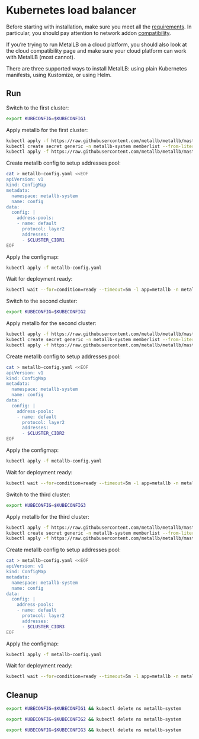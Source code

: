 # Kubernetes load balancer

Before starting with installation, make sure you meet all the [requirements](https://metallb.universe.tf/#requirements). In particular, you should pay attention to network addon [compatibility](https://metallb.universe.tf/installation/clouds/).

If you’re trying to run MetalLB on a cloud platform, you should also look at the cloud compatibility page and make sure your cloud platform can work with MetalLB (most cannot).

There are three supported ways to install MetalLB: using plain Kubernetes manifests, using Kustomize, or using Helm.

## Run

Switch to the first cluster:

```bash
export KUBECONFIG=$KUBECONFIG1
```

Apply metallb for the first cluster:
```bash
kubectl apply -f https://raw.githubusercontent.com/metallb/metallb/master/manifests/namespace.yaml
kubectl create secret generic -n metallb-system memberlist --from-literal=secretkey="$(openssl rand -base64 128)" 
kubectl apply -f https://raw.githubusercontent.com/metallb/metallb/master/manifests/metallb.yaml
```

Create metallb config to setup addresses pool:
```bash
cat > metallb-config.yaml <<EOF
apiVersion: v1
kind: ConfigMap
metadata:
  namespace: metallb-system
  name: config
data:
  config: |
    address-pools:
    - name: default
      protocol: layer2
      addresses:
      - $CLUSTER_CIDR1
EOF
```

Apply the configmap:
```bash
kubectl apply -f metallb-config.yaml
```

Wait for deployment ready:
```bash
kubectl wait --for=condition=ready --timeout=5m -l app=metallb -n metallb-system
```

Switch to the second cluster:
```bash
export KUBECONFIG=$KUBECONFIG2
```

Apply metallb for the second cluster:
```bash
kubectl apply -f https://raw.githubusercontent.com/metallb/metallb/master/manifests/namespace.yaml
kubectl create secret generic -n metallb-system memberlist --from-literal=secretkey="$(openssl rand -base64 128)" 
kubectl apply -f https://raw.githubusercontent.com/metallb/metallb/master/manifests/metallb.yaml
```
Create metallb config to setup addresses pool:
```bash
cat > metallb-config.yaml <<EOF
apiVersion: v1
kind: ConfigMap
metadata:
  namespace: metallb-system
  name: config
data:
  config: |
    address-pools:
    - name: default
      protocol: layer2
      addresses:
      - $CLUSTER_CIDR2
EOF
```

Apply the configmap:

```bash
kubectl apply -f metallb-config.yaml
```

Wait for deployment ready:
```bash
kubectl wait --for=condition=ready --timeout=5m -l app=metallb -n metallb-system
```


Switch to the third cluster:
```bash
export KUBECONFIG=$KUBECONFIG3
```

Apply metallb for the third cluster:
```bash
kubectl apply -f https://raw.githubusercontent.com/metallb/metallb/master/manifests/namespace.yaml
kubectl create secret generic -n metallb-system memberlist --from-literal=secretkey="$(openssl rand -base64 128)" 
kubectl apply -f https://raw.githubusercontent.com/metallb/metallb/master/manifests/metallb.yaml
```

Create metallb config to setup addresses pool:
```bash
cat > metallb-config.yaml <<EOF
apiVersion: v1
kind: ConfigMap
metadata:
  namespace: metallb-system
  name: config
data:
  config: |
    address-pools:
    - name: default
      protocol: layer2
      addresses:
      - $CLUSTER_CIDR3
EOF
```

Apply the configmap:

```bash
kubectl apply -f metallb-config.yaml
```

Wait for deployment ready:
```bash
kubectl wait --for=condition=ready --timeout=5m -l app=metallb -n metallb-system
```

## Cleanup


```bash
export KUBECONFIG=$KUBECONFIG1 && kubectl delete ns metallb-system 
```
```bash
export KUBECONFIG=$KUBECONFIG2 && kubectl delete ns metallb-system 
```
```bash
export KUBECONFIG=$KUBECONFIG3 && kubectl delete ns metallb-system 
```